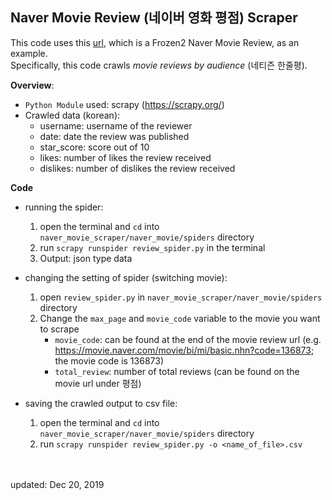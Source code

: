 ## Naver Movie Review (네이버 영화 평점) Scraper 

This code uses this [url](https://movie.naver.com/movie/bi/mi/basic.nhn?code=136873), which is a Frozen2 Naver Movie Review, as an example.</br>
Specifically, this code crawls _movie reviews by audience_ (네티즌 한줄평).


**Overview**:
- `Python Module` used: scrapy (https://scrapy.org/)
- Crawled data (korean): 
    * username: username of the reviewer
    * date: date the review was published
    * star_score: score out of 10
    * likes: number of likes the review received
    * dislikes: number of dislikes the review received




**Code**

- running the spider: 
  1. open the terminal and `cd` into `naver_movie_scraper/naver_movie/spiders` directory
  2. run `scrapy runspider review_spider.py` in the terminal
  3. Output: json type data

- changing the setting of spider (switching movie):
  1. open `review_spider.py` in `naver_movie_scraper/naver_movie/spiders` directory
  2. Change the `max_page` and `movie_code` variable to the movie you want to scrape
       -  `movie_code`: can be found at the end of the movie review url (e.g. https://movie.naver.com/movie/bi/mi/basic.nhn?code=136873; the movie code is 136873)
       -  `total_review`: number of total reviews (can be found on the movie url under 평점)

- saving the crawled output to csv file:
  1. open the terminal and `cd` into `naver_movie_scraper/naver_movie/spiders` directory
  2. run `scrapy runspider review_spider.py -o <name_of_file>.csv`
  
<br>
<br>
updated: Dec 20, 2019
